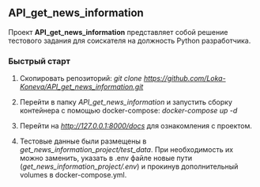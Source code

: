 ## API_get_news_information

Проект **API_get_news_information** представляет собой решение тестового задания для соискателя на должность Python разработчика.

### Быстрый старт

1) Скопировать репозиторий: 
_git clone https://github.com/Loka-Koneva/API_get_news_information.git_

2) Перейти в папку _API_get_news_information_ и запустить сборку контейнера с помощью docker-compose:
_docker-compose up -d_

3) Перейти на _http://127.0.0.1:8000/docs_ для ознакомления с проектом.

4) Тестовые данные были размещены в _get_news_information_project/test_data_. При необходимость их можно заменить, указать в .env файле новые пути (_get_news_information_project/.env_) и прокинув дополнительный volumes в docker-compose.yml.
